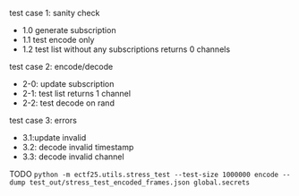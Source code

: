 test case 1: sanity check

-   1.0 generate subscription
-   1.1 test encode only
-   1.2 test list without any subscriptions returns 0 channels

test case 2: encode/decode

-   2-0: update subscription
-   2-1: test list returns 1 channel
-   2-2: test decode on rand

test case 3: errors

-   3.1:update invalid
-   3.2: decode invalid timestamp
-   3.3: decode invalid channel

TODO `python -m ectf25.utils.stress_test --test-size 1000000 encode --dump test_out/stress_test_encoded_frames.json global.secrets`
